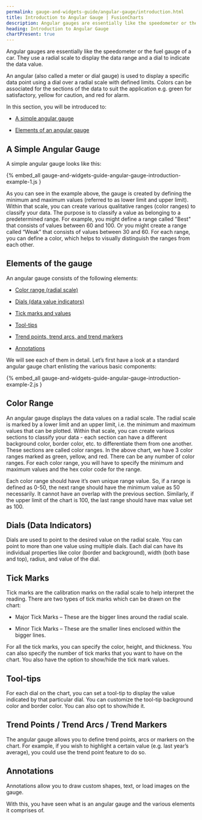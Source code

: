 ```yaml
---
permalink: gauge-and-widgets-guide/angular-gauge/introduction.html
title: Introduction to Angular Gauge | FusionCharts
description: Angular gauges are essentially like the speedometer or the fuel gauge. They use a radial scale to display the data range & a dial to indicate the data value.
heading: Introduction to Angular Gauge
chartPresent: true
---
```


Angular gauges are essentially like the speedometer or the fuel gauge of a car. They use a radial scale to display the data range and a dial to indicate the data value.

An angular (also called a meter or dial gauge) is used to display a specific data point using a dial over a radial scale with defined limits. Colors can be associated for the sections of the data to suit the application e.g. green for satisfactory, yellow for caution, and red for alarm.

In this section, you will be introduced to:

* <a href="{{ site.baseurl }}gauge-and-widgets-guide/angular-gauge/introduction.html#a-simple-angular-gauge">A simple angular gauge</a>

* <a href="{{ site.baseurl }}gauge-and-widgets-guide/angular-gauge/introduction.html#elements-of-the-gauge">Elements of an angular gauge</a>

## A Simple Angular Gauge

A simple angular gauge looks like this:

{% embed_all gauge-and-widgets-guide-angular-gauge-introduction-example-1.js }

As you can see in the example above, the gauge is created by defining the minimum and maximum values (referred to as lower limit and upper limit). Within that scale, you can create various qualitative ranges (color ranges) to classify your data. The purpose is to classify a value as belonging to a predetermined range. For example, you might define a range called "Best" that consists of values between 60 and 100. Or you might create a range called “Weak” that consists of values between 30 and 60. For each range, you can define a color, which helps to visually distinguish the ranges from each other.

## Elements of the gauge

An angular gauge consists of the following elements:

* <a href="{{ site.baseurl }}gauge-and-widgets-guide/angular-gauge/introduction.html#color-range">Color range (radial scale)</a>

* <a href="{{ site.baseurl }}gauge-and-widgets-guide/angular-gauge/introduction.html#dials-data-indicators">Dials (data value indicators)</a>

* <a href="{{ site.baseurl }}gauge-and-widgets-guide/angular-gauge/introduction.html#tick-marks">Tick marks and values</a>

* <a href="{{ site.baseurl }}gauge-and-widgets-guide/angular-gauge/introduction.html#tool-tips">Tool-tips</a>

* <a href="{{ site.baseurl }}gauge-and-widgets-guide/angular-gauge/introduction.html#trend-points--trend-arcs--trend-markers">Trend points, trend arcs, and trend markers</a>

* <a href="{{ site.baseurl }}gauge-and-widgets-guide/angular-gauge/introduction.html#annotations">Annotations</a>

We will see each of them in detail. Let’s first have a look at a standard angular gauge chart enlisting the various basic components:

{% embed_all gauge-and-widgets-guide-angular-gauge-introduction-example-2.js }

## Color Range

An angular gauge displays the data values on a radial scale. The radial scale is marked by a lower limit and an upper limit, i.e. the minimum and maximum values that can be plotted. Within that scale, you can create various sections to classify your data - each section can have a different background color, border color, etc. to differentiate them from one another. These sections are called color ranges. In the above chart, we have 3 color ranges marked as green, yellow, and red. There can be any number of color ranges. For each color range, you will have to specify the minimum and maximum values and the hex color code for the range.

<p class="text-info">Each color range should have it’s own unique range value. So, if a range is defined as 0-50, the next range should have the minimum value as 50 necessarily. It cannot have an overlap with the previous section. Similarly, if the upper limit of the chart is 100, the last range should have max value set as 100.</p>

## Dials (Data Indicators)

Dials are used to point to the desired value on the radial scale. You can point to more than one value using multiple dials. Each dial can have its individual properties like color (border and background), width (both base and top), radius, and value of the dial.

## Tick Marks

Tick marks are the calibration marks on the radial scale to help interpret the reading. There are two types of tick marks which can be drawn on the chart:

* Major Tick Marks – These are the bigger lines around the radial scale.

* Minor Tick Marks – These are the smaller lines enclosed within the bigger lines.

For all the tick marks, you can specify the color, height, and thickness. You can also specify the number of tick marks that you want to have on the chart. You also have the option to show/hide the tick mark values.

## Tool-tips

For each dial on the chart, you can set a tool-tip to display the value indicated by that particular dial. You can customize the tool-tip background color and border color. You can also opt to show/hide it.

## Trend Points / Trend Arcs / Trend Markers

The angular gauge allows you to define trend points, arcs or markers on the chart. For example, if you wish to highlight a certain value (e.g. last year’s average), you could use the trend point feature to do so.

## Annotations

Annotations allow you to draw custom shapes, text, or load images on the gauge.

With this, you have seen what is an angular gauge and the various elements it comprises of.

